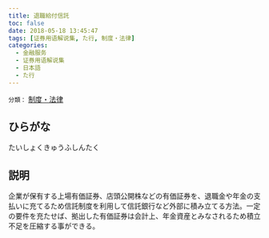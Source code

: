 ```yaml
---
title: 退職給付信託
toc: false
date: 2018-05-18 13:45:47
tags: [证券用语解说集, た行, 制度・法律]
categories:
  - 金融服务
  - 证券用语解说集
  - 日本語
  - た行
---
```


`分類：` [制度・法律](/tags/制度・法律/)

## ひらがな

たいしょくきゅうふしんたく

## 説明

企業が保有する上場有価証券、店頭公開株などの有価証券を、退職金や年金の支払いに充てるため信託制度を利用して信託銀行など外部に積み立てる方法。一定の要件を充たせば、拠出した有価証券は会計上、年金資産とみなされるため積立不足を圧縮する事ができる。
